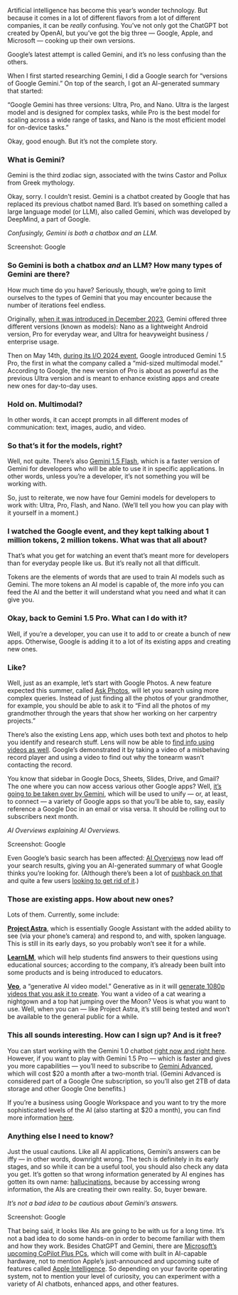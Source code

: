 Artificial intelligence has become this year’s wonder technology. But because it comes in a lot of different flavors from a lot of different companies, it can be *really* confusing. You’ve not only got the ChatGPT bot created by OpenAI, but you’ve got the big three — Google, Apple, and Microsoft — cooking up their own versions.

Google’s latest attempt is called Gemini, and it’s no less confusing than the others. 

When I first started researching Gemini, I did a Google search for “versions of Google Gemini.” On top of the search, I got an AI-generated summary that started:

“Google Gemini has three versions: Ultra, Pro, and Nano. Ultra is the largest model and is designed for complex tasks, while Pro is the best model for scaling across a wide range of tasks, and Nano is the most efficient model for on-device tasks.”

Okay, good enough. But it’s not the complete story.

### What is Gemini?

Gemini is the third zodiac sign, associated with the twins Castor and Pollux from Greek mythology.

Okay, sorry. I couldn’t resist. Gemini is a chatbot created by Google that has replaced its previous chatbot named Bard. It’s based on something called a large language model (or LLM), also called Gemini, which was developed by DeepMind, a part of Google. 

*Confusingly, Gemini is both a chatbox and an LLM.*

Screenshot: Google

### So Gemini is both a chatbox *and* an LLM? How many types of Gemini are there?

How much time do you have? Seriously, though, we’re going to limit ourselves to the types of Gemini that you may encounter because the number of iterations feel endless. 

Originally, [when it was introduced in December 2023](/2023/12/6/23990466/google-gemini-llm-ai-model), Gemini offered three different versions (known as models): Nano as a lightweight Android version, Pro for everyday wear, and Ultra for heavyweight business / enterprise usage.

Then on May 14th, [during its I/O 2024 event](/2024/5/14/24155647/google-io-news-announcements-rumors-gemini-ai), Google introduced Gemini 1.5 Pro, the first in what the company called a “mid-sized multimodal model.” According to Google, the new version of Pro is about as powerful as the previous Ultra version and is meant to enhance existing apps and create new ones for day-to-day uses.

### Hold on. Multimodal?

In other words, it can accept prompts in all different modes of communication: text, images, audio, and video.

### So that’s it for the models, right?

Well, not quite. There’s also [Gemini 1.5 Flash](/2024/5/14/24155511/google-gemini-ai-flash-1-5-pro-updates-io), which is a faster version of Gemini for developers who will be able to use it in specific applications. In other words, unless you’re a developer, it’s not something you will be working with.

So, just to reiterate, we now have four Gemini models for developers to work with: Ultra, Pro, Flash, and Nano. (We’ll tell you how you can play with it yourself in a moment.) 

### I watched the Google event, and they kept talking about 1 million tokens, 2 million tokens. What was that all about?

That’s what you get for watching an event that’s meant more for developers than for everyday people like us. But it’s really not all that difficult. 

Tokens are the elements of words that are used to train AI models such as Gemini. The more tokens an AI model is capable of, the more info you can feed the AI and the better it will understand what you need and what it can give you. 

### Okay, back to Gemini 1.5 Pro. What can I do with it?

Well, if you’re a developer, you can use it to add to or create a bunch of new apps. Otherwise, Google is adding it to a lot of its existing apps and creating new ones. 

### Like?

Well, just as an example, let’s start with Google Photos. A new feature expected this summer, called [Ask Photos](/2024/5/14/24156552/google-photos-ask-gemini-feature-io), will let you search using more complex queries. Instead of just finding all the photos of your grandmother, for example, you should be able to ask it to “Find all the photos of my grandmother through the years that show her working on her carpentry projects.” 

There’s also the existing Lens app, which uses both text and photos to help you identify and research stuff. Lens will now be able to [find info using videos as well](/2024/5/14/24155318/google-lens-ai-video-search-multimodal-io). Google’s demonstrated it by taking a video of a misbehaving record player and using a video to find out why the tonearm wasn’t contacting the record.

You know that sidebar in Google Docs, Sheets, Slides, Drive, and Gmail? The one where you can now access various other Google apps? Well, [it’s going to be taken over by Gemini](/2024/5/14/24155310/google-gemini-ai-sidebar-gmail-docs-slides-io), which will be used to unify — or, at least, to connect — a variety of Google apps so that you’ll be able to, say, easily reference a Google Doc in an email or visa versa. It should be rolling out to subscribers next month.

*AI Overviews explaining AI Overviews.*

Screenshot: Google

Even Google’s basic search has been affected: [AI Overviews](/2024/5/14/24155321/google-search-ai-results-page-gemini-overview) now lead off your search results, giving you an AI-generated summary of what Google thinks you’re looking for. (Although there’s been a lot of [pushback on that](/2024/5/24/24164119/google-ai-overview-mistakes-search-race-openai) and quite a few users [looking to get rid of it](/24162621/google-search-ai-overviews-get-rid-of).)

### Those are existing apps. How about new ones?

Lots of them. Currently, some include:

[**Project Astra**](/2024/5/14/24156296/google-ai-gemini-astra-assistant-live-io), which is essentially Google Assistant with the added ability to see (via your phone’s camera) and respond to, and with, spoken language. This is still in its early days, so you probably won’t see it for a while.

[**LearnLM**](/2024/5/14/24156438/google-ai-education-model-learnlm), which will help students find answers to their questions using educational sources; according to the company, it’s already been built into some products and is being introduced to educators.

[**Veo**](/2024/5/14/24156255/google-veo-ai-generated-video-model-openai-sora-io), a “generative AI video model.” Generative as in it will [generate 1080p videos that you ask it to create](https://www.instagram.com/reel/C69UOuFP2Y9/). You want a video of a cat wearing a nightgown and a top hat jumping over the Moon? Veos is what you want to use. Well, when you can — like Project Astra, it’s still being tested and won’t be available to the general public for a while.

### This all sounds interesting. How can I sign up? And is it free?

You can start working with the Gemini 1.0 chatbot [right now and right here](https://gemini.google.com/). However, if you want to play with Gemini 1.5 Pro — which is faster and gives you more capabilities — you’ll need to subscribe to [Gemini Advanced](https://gemini.google.com/advanced), which will cost $20 a month after a two-month trial. (Gemini Advanced is considered part of a Google One subscription, so you’ll also get 2TB of data storage and other Google One benefits.)

If you’re a business using Google Workspace and you want to try the more sophisticated levels of the AI (also starting at $20 a month), you can find more information [here](https://workspace.google.com/solutions/ai/). 

### Anything else I need to know?

Just the usual cautions. Like all AI applications, Gemini’s answers can be iffy — in other words, downright wrong. The tech is definitely in its early stages, and so while it can be a useful tool, you should also check any data you get. It’s gotten so that wrong information generated by AI engines has gotten its own name: [hallucinations](/2024/5/15/24154808/ai-chatgpt-google-gemini-microsoft-copilot-hallucination-wrong), because by accessing wrong information, the AIs are creating their own reality. So, buyer beware.

*It’s not a bad idea to be cautious about Gemini’s answers.*

Screenshot: Google

That being said, it looks like AIs are going to be with us for a long time. It’s not a bad idea to do some hands-on in order to become familiar with them and how they work. Besides ChatGPT and Gemini, there are [Microsoft’s upcoming CoPilot Plus PCs](/2024/5/20/24160486/microsoft-copilot-plus-ai-arm-chips-pc-surface-event), which will come with built in AI-capable hardware, not to mention Apple’s just-announced and upcoming suite of features called [Apple Intelligence](/2024/6/10/24175405/wwdc-apple-ai-news-features-ios-18-macos-15-iphone-ipad-mac). So depending on your favorite operating system, not to mention your level of curiosity, you can experiment with a variety of AI chatbots, enhanced apps, and other features.
